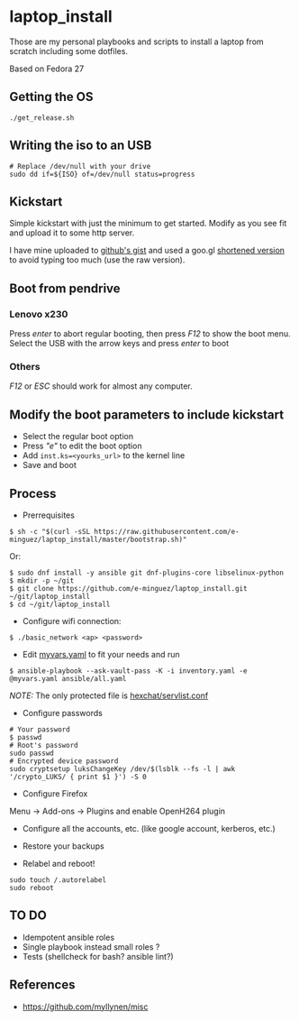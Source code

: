 # laptop_install
Those are my personal playbooks and scripts to install a laptop from scratch
including some dotfiles.

Based on Fedora 27

## Getting the OS

```
./get_release.sh
```

## Writing the iso to an USB

```
# Replace /dev/null with your drive
sudo dd if=${ISO} of=/dev/null status=progress
```

## Kickstart

Simple kickstart with just the minimum to get started. Modify as you see fit
and upload it to some http server.

I have mine uploaded to
[github's gist](https://gist.github.com/e-minguez/988d9acb0632b3b6e99fa714ccd6a2df) and
used a goo.gl [shortened version](https://goo.gl/rdaFBM) to avoid typing too much (use the raw version).

## Boot from pendrive

### Lenovo x230
Press *enter* to abort regular booting, then press *F12* to show
the boot menu.
Select the USB with the arrow keys and press *enter* to boot

### Others
*F12* or *ESC* should work for almost any computer.

## Modify the boot parameters to include kickstart

* Select the regular boot option
* Press *"e"* to edit the boot option
* Add ```inst.ks=<yourks_url>``` to the kernel line
* Save and boot

## Process

* Prerrequisites

```
$ sh -c "$(curl -sSL https://raw.githubusercontent.com/e-minguez/laptop_install/master/bootstrap.sh)"
```

Or:

```
$ sudo dnf install -y ansible git dnf-plugins-core libselinux-python
$ mkdir -p ~/git
$ git clone https://github.com/e-minguez/laptop_install.git ~/git/laptop_install
$ cd ~/git/laptop_install
```

* Configure wifi connection:

```
$ ./basic_network <ap> <password>
```

* Edit [myvars.yaml](myvars.yaml) to fit your needs and run

```
$ ansible-playbook --ask-vault-pass -K -i inventory.yaml -e @myvars.yaml ansible/all.yaml
```

*NOTE:* The only protected file is [hexchat/servlist.conf](hexchat/servlist.conf)

* Configure passwords

```
# Your password
$ passwd
# Root's password
sudo passwd
# Encrypted device password
sudo cryptsetup luksChangeKey /dev/$(lsblk --fs -l | awk '/crypto_LUKS/ { print $1 }') -S 0
```

* Configure Firefox

Menu -> Add-ons -> Plugins and enable OpenH264 plugin

* Configure all the accounts, etc. (like google account, kerberos, etc.)

* Restore your backups

* Relabel and reboot!

```
sudo touch /.autorelabel
sudo reboot
```

## TO DO
* Idempotent ansible roles
* Single playbook instead small roles ?
* Tests (shellcheck for bash? ansible lint?)

## References
* https://github.com/myllynen/misc
